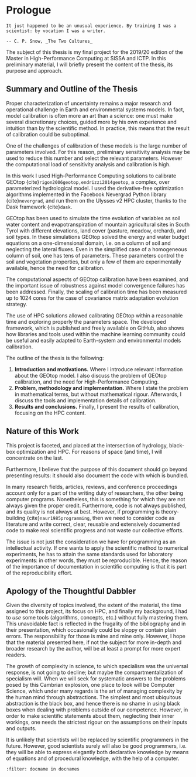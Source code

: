 # Prologue

```{epigraph}
It just happened to be an unusual experience. By training I was a scientist: by vocation I was a writer.

-- C. P. Snow, _The Two Cultures_
```

The subject of this thesis is my final project for the 2019/20 edition of the Master in High-Performance Computing at SISSA and ICTP. In this preliminary material, I will briefly present the content of the thesis, its purpose and approach.

## Summary and Outline of the Thesis

Proper characterization of uncertainty remains a major research and operational challenge in Earth and environmental systems models. In fact, model calibration is often more an art than a science: one must make several discretionary choices, guided more by his own experience and intuition than by the scientific method. In practice, this means that the result of calibration could be suboptimal. 

One of the challenges of calibration of these models is the large number of parameters involved. For this reason, preliminary sensitivity analysis may be used to reduce this number and select the relevant parameters. However the computational load of sensitivity analysis and calibration is high.

In this work I used High-Performance Computing solutions to calibrate GEOtop {cite}`rigon2006geotop,endrizzi2014geotop`, a complex, over parameterized hydrological model. I used the derivative-free optimization algorithms implemented in the Facebook Nevergrad Python library {cite}`nevergrad`, and run them on the Ulysses v2 HPC cluster, thanks to the Dask framework {cite}`dask`.

GEOtop has been used to simulate the time evolution of variables as soil water content and evapotranspiration of mountain agricultural sites in South Tyrol with different elevations, land cover (pasture, meadow, orchard), and soil types. In these simulations GEOtop solved the energy and water budget equations on a one-dimensional domain, i.e. on a column of soil and neglecting the lateral fluxes. Even in the simplified case of a homogeneous column of soil, one has tens of parameters. These parameters control the soil and vegetation properties, but only a few of them are experimentally available, hence the need for calibration.

The computational aspects of GEOtop calibration have been examined, and the important issue of robustness against model convergence failures has been addressed. Finally, the scaling of calibration time has been measured up to 1024 cores for the case of covariance matrix adaptation evolution strategy.

The use of HPC solutions allowed calibrating GEOtop within a reasonable time and exploring properly the parameters space. The developed framework, which is published and freely available on GitHub, also shows how libraries and tools used within the machine learning community could be useful and easily adapted to Earth-system and environmental models calibration.

The outline of the thesis is the following:

1. **Introduction and motivations.** Where I introduce relevant information about the GEOtop model. I also discuss the problem of GEOtop calibration, and the need for High-Performance Computing.
2. **Problem, methodology and implementation.** Where I state the problem in mathematical terms, but without mathematical rigour. Afterwards, I discuss the tools and implementation details of calibration.
3. **Results and conclusions.** Finally, I present the results of calibration, focusing on the HPC content.


## Nature of this Work

This project is faceted, and placed at the intersection of hydrology, black-box optimization and HPC. For reasons of space (and time), I will concentrate on the last.

Furthermore, I believe that the purpose of this document should go beyond presenting results: it should also document the code with which is bundled. 

In many research fields, articles, reviews, and conference proceedings account only for a part of the writing duty of researchers, the other being computer programs. Nonetheless, this is something for which they are not always given the proper credit. Furthermore, code is not always published, and its quality is not always at best. However, if programming is theory-building {cite}`naur1985programming`, then we need to consider code as literature and write correct, clear, reusable and extensively documented code to make real scientific progress and not waste our collective efforts.

The issue is not just the consideration we have for programming as an intellectual activity. If one wants to apply the scientific method to numerical experiments, he has to attain the same standards used for laboratory experiments: in other words, they must be reproducible. Hence, the reason of the importance of documentation in scientific computing is that it is part of the reproducibility effort.

## Apology of the Thoughtful Dabbler

Given the diversity of topics involved, the extent of the material, the time assigned to this project, its focus on HPC, and finally my background, I had to _use_ some tools (algorithms, concepts, etc.) without fully mastering them. This unavoidable fact is reflected in the frugality of the bibliography and in their presentation, which occasionally could be sloppy or contain plain errors. The responsibility for those is mine and mine only. However, I hope that the material presented here, if not the subject for more in-depth and broader research by the author, will be at least a prompt for more expert readers.

The growth of complexity in science, to which specialism was the universal response, is not going to decline; but maybe the compartmentalization of specialism will. When we will seek for systematic answers to the problems posed by this Cambrian explosion, one place to look will be Computer Science, which under many regards is the art of managing complexity by the human mind through abstractions. The simplest and most ubiquitous abstraction is the black box, and hence there is no shame in using black boxes when dealing with problems outside of our competence. However, in order to make scientific statements about them, neglecting their inner workings, one needs the strictest rigour on the assumptions on their inputs and outputs.
 
It is unlikely that scientists will be replaced by scientific programmers in the future. However, good scientists surely will also be good programmers, i.e. they will be able to express elegantly both declarative knowledge by means of equations and of procedural knowledge, with the help of a computer.


```{bibliography}
:filter: docname in docnames
```
